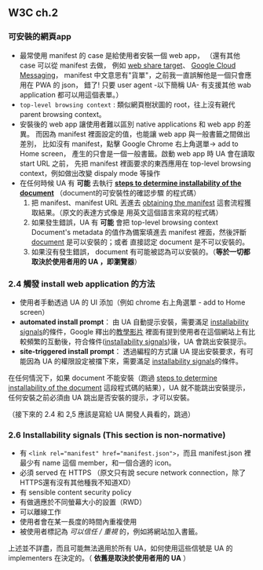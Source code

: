 ## W3C ch.2


### 可安裝的網頁app

* 最常使用 manifest 的 case 是給使用者安裝一個 web app，
（還有其他 case 可以從 manifest 去做，
例如 [web share target](https://wicg.github.io/web-share-target/#usage-example)、
[Google Cloud Messaging](https://developers.google.com/cloud-messaging)，
manifest 中文意思有"貨單"，之前我一直誤解他是一個只會應用在 PWA 的 json，
錯了! 只要 user agent -以下簡稱 UA- 有支援其他 wab application 都可以用這個表單。）
* `top-level browsing context` : 類似網頁樹狀圖的 root，往上沒有親代 parent browsing context。
* 安裝後的 web app 讓使用者難以區別 native applications 和 web app 的差異。
而因為 manifest 裡面設定的值，也能讓 web app 與一般書籤之間做出差別，
比如沒有 manifest，點擊 Google Chrome 右上角選單-> add to Home screen，
產生的只會是一個一般書籤。啟動 web app 時 UA 會在讀取 start URL 之前，
先把 manifest 裡面要求的東西應用在 top-level browsing context，例如做出改變 dispaly mode 等操作
* 在任何時候 UA 有 **可能** 去執行 **[steps to determine installability of the document]** 
（document的可安裝性的確認步驟 的程式碼）
	1. 把 manifest、manifest URL 丟進去 [obtaining the manifest](https://www.w3.org/TR/appmanifest/#dfn-obtaining-the-manifest) 這套流程獲取結果。（原文的表達方式像是 用英文這個語言來寫的程式碼）
	2. 如果發生錯誤，UA 有 **可能** 會把 top-level browsing context Document's metadata 的值作為備案填進去 manifest 裡面，然後評斷 [document](https://dom.spec.whatwg.org/#document) 是可以安裝的；或者 直接認定 document 是不可以安裝的。
	3. 如果沒有發生錯誤， document 有可能被認為可以安裝的。（**等於一切都取決於使用者用的 UA ，即瀏覽器**）
	
	
[steps to determine installability of the document]: https://www.w3.org/TR/appmanifest/#dfn-steps-to-determine-installability-of-the-document


### 2.4 觸發 install web application 的方法

* 使用者手動透過 UA 的 UI 添加（例如 chrome 右上角選單 - add to Home screen）
* **automated install prompt**： 由 UA 自動提示安裝，需要滿足 [installability signals]的條件，Google 釋出的[教學影片](https://youtu.be/yQhFmPExcbs) 裡面有提到使用者在這個網站上有比較頻繁的互動後，符合條件([installability signals])後，UA 會跳出安裝提示。
* **site-triggered install prompt**： 透過編程的方式讓 UA 提出安裝要求，有可能因為 UA 的權限設定被擋下來，需要滿足 [installability signals]的條件。

[installability signals]: https://www.w3.org/TR/appmanifest/#dfn-installability-signal

在任何情況下，如果 document 不能安裝（跑過 [steps to determine installability of the document] 這段程式碼的結果），UA 就不能跳出安裝提示，
任何安裝之前必須由 UA 跳出是否安裝的提示，才可以安裝。

（接下來的 2.4 和 2,5 應該是寫給 UA 開發人員看的，跳過）


### 2.6 Installability signals (This section is non-normative)

* 有 `<link rel="manifest" href="manifest.json">`，而且 manifest.json 裡最少有 name 這個 member，和一個合適的 icon。
* 必須 served 在 HTTPS （原文只有說 secure network connection，除了HTTPS還有沒有其他種我不知道XD）
* 有 sensible content security policy
* 有做適應於不同螢幕大小的設置（RWD）
* 可以離線工作
* 使用者會在某一長度的時間內重複使用
* 被使用者標記為 *可以信任 / 重視* 的，例如將網站加入書籤。

上述並不詳盡，而且可能無法適用於所有 UA，如何使用這些信號是 UA 的 implementers 在決定的。（ **依舊是取決於使用者用的 UA** ）
